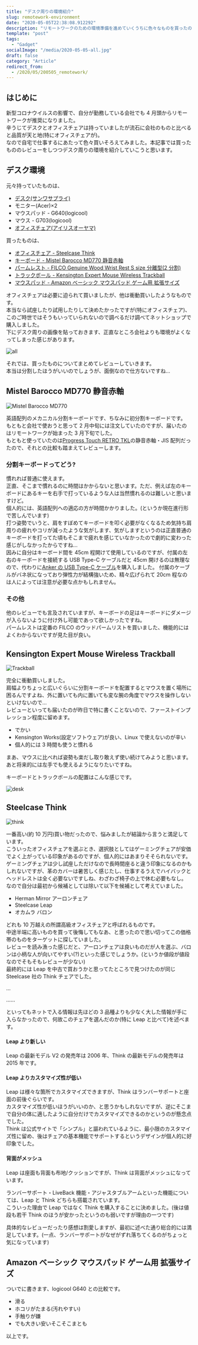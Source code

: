 ```yaml
---
title: "デスク周りの環境紹介"
slug: remotework-environment
date: "2020-05-05T22:38:08.912292"
description: "リモートワークのための環境準備を進めていくうちに色々なものを買ったので、レビューがてらデスク周りのものを紹介"
template: "post"
tags:
  - "Gadget"
socialImage: "/media/2020-05-05-all.jpg"
draft: false
category: "Article"
redirect_from:
  - /2020/05/200505_remotework/
---
```


## はじめに

新型コロナウイルスの影響で、自分が勤務している会社でも 4 月頭からリモートワークが推奨になりました。  
辛うじてデスクとオフィスチェアは持っていましたが流石に会社のものと比べると品質が天と地(特にオフィスチェアが)。  
なので自宅で仕事するにあたって色々買いそろえてみました。本記事では買ったもののレビューをしつつデスク周りの環境を紹介していこうと思います。

## デスク環境

元々持っていたものは、

- [デスク(サンワサプライ)](https://direct.sanwa.co.jp/ItemPage/100-DESKF005BR)
- モニター(Acer)×2
- マウスパッド - G640(logicool)
- マウス - G703(logicool)
- [オフィスチェア(アイリスオーヤマ)](https://www.irisplaza.co.jp/index.php?KB=SHOSAI&SID=7058272F)

買ったものは、

- [オフィスチェア - Steelcase Think](https://www.steelcase.com/asia-ja/products/office-chairs/think/)
- [キーボード - Mistel Barocco MD770 静音赤軸](https://www.archisite.co.jp/products/mistel/barocco-md770/)
- [パームレスト - FILCO Genuine Wood Wrist Rest S size 分離型(2 分割)](https://www.diatec.co.jp/shop/det.php?prod_c=4682)
- [トラックボール - Kensington Expert Mouse Wireless Trackball](https://www.kensington.com/ja-jp/p/products/control/trackballs/-/)
- [マウスパッド - Amazon ベーシック マウスパッド ゲーム用 拡張サイズ](https://www.amazon.co.jp/Amazon%E3%83%99%E3%83%BC%E3%82%B7%E3%83%83%E3%82%AF-AmazonBasics-SBD86WD-%E3%82%B2%E3%83%BC%E3%83%A0%E7%94%A8%E3%83%9E%E3%82%A6%E3%82%B9%E3%83%91%E3%83%83%E3%83%89-%E6%A8%99%E6%BA%96%E3%82%B5%E3%82%A4%E3%82%BA/dp/B06X19FLTC?th=1)

オフィスチェアは必要に迫られて買いましたが、他は衝動買いしたようなものです。  
本当なら試座したり試用したりして決めたかったですが(特にオフィスチェア)、このご時世ではそうもいっていられないので調べるだけ調べてネットショップで購入しました。  
下にデスク周りの画像を貼っておきます、正直なところ会社よりも環境がよくなってしまった感じがあります。

![all](/media/2020-05-05-all.jpg)

それでは、買ったものについてまとめてレビューしていきます。  
本当は分割したほうがいいのでしょうが、面倒なので仕方ないですね...

## Mistel Barocco MD770 静音赤軸

![Mistel Barocco MD770](https://www.archisite.co.jp/wp-content/uploads/2020/01/MD770-12-1200x900.jpg)

英語配列のメカニカル分割キーボードです、ちなみに初分割キーボードです。  
もともと会社で使おうと思って 2 月中旬には注文していたのですが、届いたのはリモートワークが始まった 3 月下旬でした。  
もともと使っていたのは[Progress Touch RETRO TKL](https://www.archisite.co.jp/products/archiss/progres-touch/retro-tkl-jp/)の静音赤軸・JIS 配列だったので、それとの比較も踏まえてレビューします。

### 分割キーボードってどう?

慣れれば普通に使えます。  
正直、そこまで慣れるのに時間はかからないと思います。ただ、例えば左のキーボードにあるキーを右手で打っているような人は当然慣れるのは難しいと思いますけど。  
個人的には、英語配列への適応の方が時間かかりました。(というか現在進行形で苦しんでいます)  
打つ姿勢でいうと、肩をすぼめてキーボードを叩く必要がなくなるため気持ち肩周りの疲れやコリが減ったような気がします、気がしますというのは正直普通のキーボードを打ってた頃もそこまで疲れを感じていなかったので劇的に変わった感じがしなかったからですね...  
因みに自分はキーボード間を 45cm 程開けて使用しているのですが、付属の左右のキーボードを接続する USB Type-C ケーブルだと 45cm 開けるのは無理なので、代わりに[Anker の USB Type-C ケーブル](https://www.amazon.co.jp/gp/product/B071WNXY1R/ref=ppx_yo_dt_b_asin_title_o00_s00?ie=UTF8&psc=1)を購入しました。
付属のケーブルがバネ状になっており弾性力が結構強いため、精々広げられて 20cm 程なのは人によっては注意が必要な点かもしれません。

### その他

他のレビューでも言及されていますが、キーボードの足はキーボードにダメージが入らないように付け外し可能であって欲しかったですね。  
パームレストは定番の FILCO のウッドパームリストを買いました、機能的にはよくわからないですが見た目が良い。

## Kensington Expert Mouse Wireless Trackball

![Trackball](https://media.accobrandspartner.com/sections/mediaBankPreview.aspx?id=265730&width=400px&height=400px)

完全に衝動買いしました。  
肩幅よりちょっと広いぐらいに分割キーボードを配置するとマウスを置く場所に困るんですよね、外に置いても内に置いても変な腕の角度でマウスを操作しないといけないので...  
レビューといっても届いたのが昨日で特に書くことないので、ファーストインプレッション程度に留めます。

- でかい
- Kensington Works(設定ソフトウェア)が良い、Linux で使えないのが辛い
- 個人的には 3 時間も使うと慣れる

まあ、マウスに比べれば姿勢も楽だし取り敢えず使い続けてみようと思います。  
あと将来的には左手でも使えるようになりたいですね。

キーボードとトラックボールの配置はこんな感じです。

![desk](/media/2020-05-05-desk.jpg)

## Steelcase Think

![think](https://thumbnail.image.rakuten.co.jp/@0_mall/office-com/cabinet/steelcase/sc1/ksc-thi-bam3d-f_050.jpg)

一番高い(約 10 万円)買い物だったので、悩みましたが結論から言うと満足しています。  
こういったオフィスチェアを選ぶとき、選択肢としてはゲーミングチェアが安価でよく上がっている印象があるのですが、個人的にはあまりそそられないです。  
ゲーミングチェアは少し試座しただけなので長時間座ると違う印象になるのかもしれないですが、革のカバーは暑苦しく感じたし、仕事するうえでハイバックとヘッドレストは全く必要ないですしね、わざわざ椅子の上で休む必要もなし。  
なので自分は最初から候補としては除いて以下を候補として考えていました。

- Herman Mirror アーロンチェア
- Steelcase Leap
- オカムラ バロン

どれも 10 万越えの所謂高級オフィスチェアと呼ばれるものです。  
中途半端に高いものを買って後悔してもなあ、と思ったので思い切ってこの価格帯のものをターゲットに探していました。  
レビューを読み漁った感じだと、アーロンチェアは良いものだが人を選ぶ、バロンは小柄な人が向いてやすい(?)といった感じでしょうか。(というか値段が値段なのでそもそもレビューが少ない)  
最終的には Leap を中古で買おうかと思ってたところで見つけたのが同じ Steelcase 社の Think チェアでした。

...

......

といってもネットで入る情報は先ほどの 3 品種よりも少なく大した情報が手に入らなかったので、何故このチェアを選んだのか(特に Leap と比べて)を述べます。

#### Leap より新しい

Leap の最新モデル V2 の発売年は 2006 年、Think の最新モデルの発売年は 2015 年です。

#### Leap よりカスタマイズ性が低い

Leap は様々な箇所でカスタマイズできますが、Think はランバーサポートと座面の前後ぐらいです。  
カスタマイズ性が低いほうがいいのか、と思うかもしれないですが、逆にそこまで自分の体に適したように自分だけでカスタマイズできるのかというのが懸念点でした。  
Think は公式サイトで「シンプル」と謳われているように、最小限のカスタマイズ性に留め、後はチェアの基本機能でサポートするというデザインが個人的に好印象でした。

#### 背面がメッシュ

Leap は座面も背面も布地/クッションですが、Think は背面がメッシュになっています。

ランバーサポート・LiveBack 機能・アジャスタブルアームといった機能については、Leap と Think どちらも搭載されています。  
こういった理由で Leap ではなく Think を購入することに決めました。(後は値段も若干 Think のほうが安かったというのも弱いですが理由の一つです)

具体的なレビューだったり感想は割愛しますが、最初に述べた通り総合的には満足しています。(一点、ランバーサポートがなぜがずれ落ちてくるのがちょっと気になっています)

## Amazon ベーシック マウスパッド ゲーム用 拡張サイズ

ついでに書きます、logicool G640 との比較です。

- 滑る
- ホコリがたまる(汚れやすい)
- 手触りが嫌
- でも大きい安いそこそこまとも

以上です。
